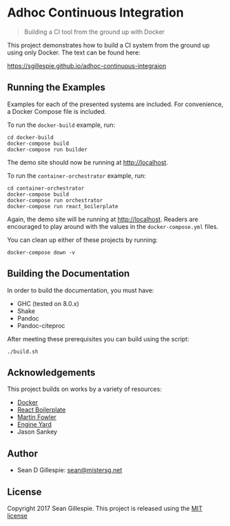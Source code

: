 # Adhoc Continuous Integration
> Building a CI tool from the ground up with Docker

This project demonstrates how to build a CI system from the ground up using
only Docker. The text can be found here:

<https://sgillespie.github.io/adhoc-continuous-integraion>

## Running the Examples
Examples for each of the presented systems are included. For convenience, a
Docker Compose file is included. 

To run the `docker-build` example, run:

    cd docker-build
    docker-compose build
    docker-compose run builder

The demo site should now be running at <http://localhost>.

To run the `container-orchestrator` example, run:

    cd container-orchestrator
    docker-compose build
    docker-compose run orchestrator
    docker-compose run react_boilerplate

Again, the demo site will be running at <http://localhost>. Readers are 
encouraged to play around with the values in the `docker-compose.yml` files.

You can clean up either of these projects by running:

    docker-compose down -v

## Building the Documentation
In order to build the documentation, you must have:

 * GHC (tested on 8.0.x)
 * Shake
 * Pandoc
 * Pandoc-citeproc

After meeting these prerequisites you can build using the script:

    ./build.sh

## Acknowledgements
This project builds on works by a variety of resources:

 * [Docker](https://docker.com)
 * [React Boilerplate](https://www.reactboilerplate.com/)
 * [Martin Fowler](https://martinfowler.com/)
 * [Engine Yard](https://www.engineyard.com/)
 * Jason Sankey

## Author

 * Sean D Gillespie: <sean@mistersg.net>

## License
Copyright 2017 Sean Gillespie. This project is released using the
[MIT license](LICENSE)
